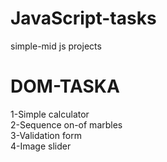 # JavaScript-tasks
simple-mid js projects
# DOM-TASKA
1-Simple calculator   
2-Sequence on-of marbles    
3-Validation form    
4-Image slider    
